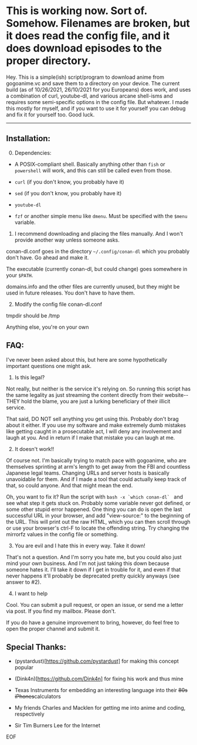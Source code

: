 # This is working now. Sort of. Somehow. Filenames are broken, but it does read the config file, and it does download episodes to the proper directory.

Hey. This is a simple(ish) script/program to download anime from gogoanime.vc and save them to a directory on your device.
The current build
(as of 10/26/2021, 26/10/2021 for you Europeans)
does work, and
uses a combination of curl, youtube-dl, and various arcane shell-isms
and requires some semi-specific options in the config file. But whatever.
I made this mostly for myself, and if you want to use it for yourself
you can debug and fix it for yourself too. Good luck.

---

## Installation:

0. Dependencies:

  - A POSIX-compliant shell. Basically anything other than `fish` or `powershell` will work, and this can still be called even from those.

  - `curl` (if you don't know, you probably have it)

  - `sed` (if you don't know, you probably have it)

  - `youtube-dl`

  - `fzf` or another simple menu like `dmenu`. Must be specified with the `$menu` variable.

1. I recommend downloading and placing the files manually. And I won't provide another way unless someone asks.

  conan-dl.conf goes in the directory `~/.config/conan-dl` which you probably don't have. Go ahead and make it.

  The executable (currently conan-dl, but could change) goes somewhere in your `$PATH`.

  domains.info and the other files are currently unused, but they might be used in future releases. You don't have to have them.

2. Modify the config file conan-dl.conf

  tmpdir should be /tmp

  Anything else, you're on your own

## FAQ:

I've never been asked about this, but here are some hypothetically important questions one might ask.

1. Is this legal?

  Not really, but neither is the service it's relying on. So running this script has the same legality as just streaming the content directly from their website-- THEY hold the blame, you are just a lurking beneficiary of their illicit service.

  That said, DO NOT sell anything you get using this. Probably don't brag about it either. If you use my software and make extremely dumb mistakes like getting caught in a prosecutable act, I will deny any involvement and laugh at you. And in return if I make that mistake you can laugh at me.

2. It doesn't work!!

  Of course not. I'm basically trying to match pace with gogoanime, who are themselves sprinting at arm's length to get away from the FBI and countless Japanese legal teams. Changing URLs and server hosts is basically unavoidable for them. And if I made a tool that could actually keep track of that, so could anyone. And that might mean the end.

  Oh, you want to fix it? Run the script with ```bash -x `which conan-dl` ``` and see what step it gets stuck on. Probably some variable never got defined, or some other stupid error happened. One thing you can do is open the last successful URL in your browser, and add "view-source:" to the beginning of the URL. This will print out the raw HTML, which you can then scroll through or use your browser's ctrl-F to locate the offending string. Try changing the mirrorfz values in the config file or something.

3. You are evil and I hate this in every way. Take it down!

  That's not a question. And I'm sorry you hate me, but you could also just mind your own business. And I'm not just taking this down because someone hates it. I'll take it down if I get in trouble for it, and even if that never happens it'll probably be deprecated pretty quickly anyways (see answer to #2).

4. I want to help

  Cool. You can submit a pull request, or open an issue, or send me a letter via post. If you find my mailbox. Please don't.

  If you do have a genuine improvement to bring, however, do feel free to open the proper channel and submit it.

## Special Thanks:

- (pystardust)[https://github.com/pystardust] for making this concept popular

- (Dink4n)[https://github.com/Dink4n] for fixing his work and thus mine

- Texas Instruments for embedding an interesting language into their ~~80s iPhones~~calculators

- My friends Charles and Macklen for getting me into anime and coding, respectively

- Sir Tim Burners Lee for the Internet

EOF
